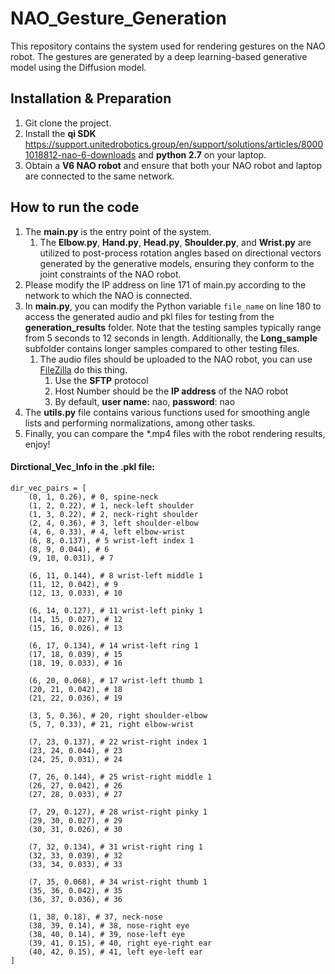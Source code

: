 # NAO_Gesture_Generation
This repository contains the system used for rendering gestures on the NAO robot. The gestures are generated by a deep learning-based generative model using the Diffusion model.



## Installation & Preparation

1. Git clone the project.
2. Install the **qi SDK** https://support.unitedrobotics.group/en/support/solutions/articles/80001018812-nao-6-downloads and **python 2.7** on your laptop.
3. Obtain a **V6 NAO robot** and ensure that both your NAO robot and laptop are connected to the same network.



## How to run the code

1. The **main.py** is the entry point of the system.
   1. The **Elbow.py**, **Hand.py**, **Head.py**, **Shoulder.py**, and **Wrist.py** are utilized to post-process rotation angles based on directional vectors generated by the generative models, ensuring they conform to the joint constraints of the NAO robot.
2. Please modify the IP address on line 171 of main.py according to the network to which the NAO is connected.
3. In **main.py**, you can modify the Python variable `file_name` on line 180 to access the generated audio and pkl files for testing from the **generation_results** folder. Note that the testing samples typically range from 5 seconds to 12 seconds in length. Additionally, the **Long_sample** subfolder contains longer samples compared to other testing files.
   1. The audio files should be uploaded to the NAO robot, you can use [FileZilla](https://filezilla-project.org/) do this thing.
      1. Use the **SFTP** protocol
      2. Host Number should be the **IP address** of the NAO robot
      3. By default, **user name:** nao, **password**: nao
4. The **utils.py** file contains various functions used for smoothing angle lists and performing normalizations, among other tasks.
5. Finally, you can compare the *.mp4 files with the robot rendering results, enjoy!









#### Dirctional_Vec_Info in the .pkl file:

    dir_vec_pairs = [
        (0, 1, 0.26), # 0, spine-neck
        (1, 2, 0.22), # 1, neck-left shoulder
        (1, 3, 0.22), # 2, neck-right shoulder
        (2, 4, 0.36), # 3, left shoulder-elbow
        (4, 6, 0.33), # 4, left elbow-wrist
        (6, 8, 0.137), # 5 wrist-left index 1
        (8, 9, 0.044), # 6
        (9, 10, 0.031), # 7
    
        (6, 11, 0.144), # 8 wrist-left middle 1
        (11, 12, 0.042), # 9
        (12, 13, 0.033), # 10
    
        (6, 14, 0.127), # 11 wrist-left pinky 1
        (14, 15, 0.027), # 12
        (15, 16, 0.026), # 13
    
        (6, 17, 0.134), # 14 wrist-left ring 1
        (17, 18, 0.039), # 15
        (18, 19, 0.033), # 16
    
        (6, 20, 0.068), # 17 wrist-left thumb 1
        (20, 21, 0.042), # 18
        (21, 22, 0.036), # 19
    
        (3, 5, 0.36), # 20, right shoulder-elbow
        (5, 7, 0.33), # 21, right elbow-wrist
    
        (7, 23, 0.137), # 22 wrist-right index 1
        (23, 24, 0.044), # 23
        (24, 25, 0.031), # 24
    
        (7, 26, 0.144), # 25 wrist-right middle 1
        (26, 27, 0.042), # 26
        (27, 28, 0.033), # 27
    
        (7, 29, 0.127), # 28 wrist-right pinky 1
        (29, 30, 0.027), # 29
        (30, 31, 0.026), # 30
    
        (7, 32, 0.134), # 31 wrist-right ring 1
        (32, 33, 0.039), # 32
        (33, 34, 0.033), # 33
    
        (7, 35, 0.068), # 34 wrist-right thumb 1
        (35, 36, 0.042), # 35
        (36, 37, 0.036), # 36
    
        (1, 38, 0.18), # 37, neck-nose
        (38, 39, 0.14), # 38, nose-right eye
        (38, 40, 0.14), # 39, nose-left eye
        (39, 41, 0.15), # 40, right eye-right ear
        (40, 42, 0.15), # 41, left eye-left ear
    ]
